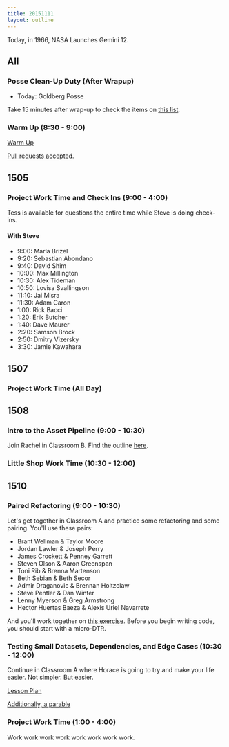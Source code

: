 ```yaml
---
title: 20151111
layout: outline
---
```


Today, in 1966, NASA Launches Gemini 12.

## All

### Posse Clean-Up Duty (After Wrapup)

* Today: Goldberg Posse

Take 15 minutes after wrap-up to check the items on [this list](https://gist.github.com/rwarbelow/f5cfe4333402d043ef2e).

### Warm Up (8:30 - 9:00)

[Warm Up](https://thewarmup.herokuapp.com)

[Pull requests accepted](https://github.com/mikedao/the-warm-up).


## 1505

### Project Work Time and Check Ins (9:00 - 4:00)

Tess is available for questions the entire time while Steve is doing check-ins.

#### With Steve

- 9:00: Marla Brizel
- 9:20: Sebastian Abondano
- 9:40: David Shim
- 10:00: Max Millington
- 10:30: Alex Tideman
- 10:50: Lovisa Svallingson
- 11:10: Jai Misra
- 11:30: Adam Caron
- 1:00: Rick Bacci
- 1:20: Erik Butcher
- 1:40: Dave Maurer
- 2:20: Samson Brock
- 2:50: Dmitry Vizersky
- 3:30: Jamie Kawahara


## 1507

### Project Work Time (All Day)


## 1508

### Intro to the Asset Pipeline (9:00 - 10:30)

Join Rachel in Classroom B. Find the outline [here](https://github.com/turingschool/lesson_plans/blob/master/ruby_02-web_applications_with_ruby/intro_to_the_asset_pipeline.markdown). 

### Little Shop Work Time (10:30 - 12:00)


## 1510

### Paired Refactoring (9:00 - 10:30)

Let's get together in Classroom A and practice some refactoring and some pairing. You'll use these pairs:

* Brant Wellman & Taylor Moore
* Jordan Lawler & Joseph Perry
* James Crockett & Penney Garrett
* Steven Olson & Aaron Greenspan
* Toni Rib & Brenna Martenson
* Beth Sebian & Beth Secor
* Admir Draganovic & Brennan Holtzclaw
* Steve Pentler & Dan Winter
* Lenny Myerson & Greg Armstrong
* Hector Huertas Baeza & Alexis Uriel Navarrete

And you'll work together on [this exercise](https://github.com/turingschool/lesson_plans/blob/master/ruby_01-object_oriented_programming_with_ruby/paired_refactoring.markdown). Before you begin writing code, you should start with a micro-DTR.  

### Testing Small Datasets, Dependencies, and Edge Cases (10:30 - 12:00)

Continue in Classroom A where Horace is going to try and make your life easier. Not simpler. But easier.

[Lesson Plan](https://github.com/turingschool/lesson_plans/blob/master/ruby_01-object_oriented_programming_with_ruby/designing_data_oriented_programs_for_testability.markdown)

[Additionally, a parable](https://github.com/turingschool/lesson_plans/blob/master/ruby_01-object_oriented_programming_with_ruby/testing_with_small_datasets%E2%80%A6_the_fictional_story_of_a_plumber_who_learns_about_fixtures_mocks_and_stubs_and_ignoring_all_that_shit_and_simplifying_your_design_instead.markdown)

### Project Work Time (1:00 - 4:00)

Work work work work work work work work.

